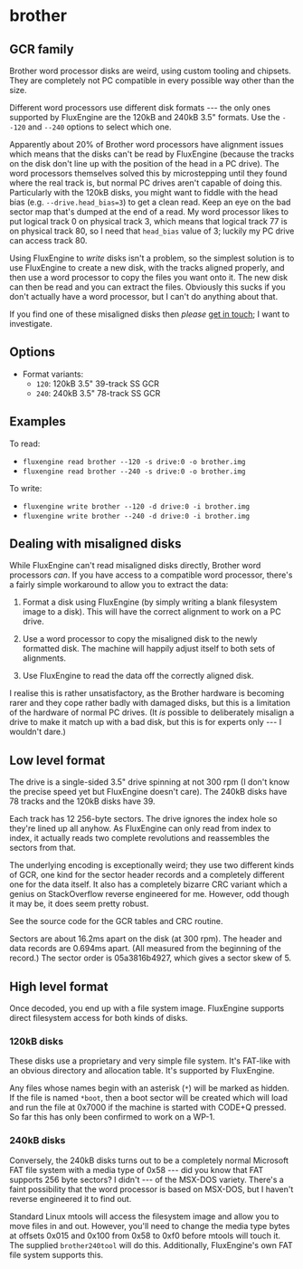 brother
====
## GCR family
<!-- This file is automatically generated. Do not edit. -->

Brother word processor disks are weird, using custom tooling and chipsets.
They are completely not PC compatible in every possible way other than the
size.

Different word processors use different disk formats --- the only ones supported
by FluxEngine are the 120kB and 240kB 3.5" formats. Use the `--120` and `--240`
options to select which one.

Apparently about 20% of Brother word processors have alignment issues which
means that the disks can't be read by FluxEngine (because the tracks on the disk
don't line up with the position of the head in a PC drive). The word processors
themselves solved this by microstepping until they found where the real track
is, but normal PC drives aren't capable of doing this.  Particularly with the
120kB disks, you might want to fiddle with the head bias (e.g.
`--drive.head_bias=3`) to get a clean read. Keep an eye on the bad sector map
that's dumped at the end of a read. My word processor likes to put logical track
0 on physical track 3, which means that logical track 77 is on physical track
80, so I need that `head_bias` value of 3; luckily my PC drive can access track
80.

Using FluxEngine to *write* disks isn't a problem, so the
simplest solution is to use FluxEngine to create a new disk, with the tracks
aligned properly, and then use a word processor to copy the files you want
onto it. The new disk can then be read and you can extract the files.
Obviously this sucks if you don't actually have a word processor, but I can't
do anything about that.

If you find one of these misaligned disks then *please* [get in
touch](https://github.com/davidgiven/fluxengine/issues/new); I want to
investigate.

## Options

  - Format variants:
      - `120`: 120kB 3.5" 39-track SS GCR
      - `240`: 240kB 3.5" 78-track SS GCR

## Examples

To read:

  - `fluxengine read brother --120 -s drive:0 -o brother.img`
  - `fluxengine read brother --240 -s drive:0 -o brother.img`

To write:

  - `fluxengine write brother --120 -d drive:0 -i brother.img`
  - `fluxengine write brother --240 -d drive:0 -i brother.img`

Dealing with misaligned disks
-----------------------------

While FluxEngine can't read misaligned disks directly, Brother word processors
_can_. If you have access to a compatible word processor, there's a fairly
simple workaround to allow you to extract the data:

  1. Format a disk using FluxEngine (by simply writing a blank filesystem image
         to a disk). This will have the correct alignment to work on a PC drive.

  2. Use a word processor to copy the misaligned disk to the newly formatted
         disk. The machine will happily adjust itself to both sets of alignments.

  3. Use FluxEngine to read the data off the correctly aligned disk.

I realise this is rather unsatisfactory, as the Brother hardware is becoming
rarer and they cope rather badly with damaged disks, but this is a limitation
of the hardware of normal PC drives. (It _is_ possible to deliberately misalign
a drive to make it match up with a bad disk, but this is for experts only --- I
wouldn't dare.)

Low level format
----------------

The drive is a single-sided 3.5" drive spinning at not 300 rpm (I don't know
the precise speed yet but FluxEngine doesn't care). The 240kB disks have 78
tracks and the 120kB disks have 39.

Each track has 12 256-byte sectors. The drive ignores the index hole so they're
lined up all anyhow. As FluxEngine can only read from index to index, it
actually reads two complete revolutions and reassembles the sectors from that.

The underlying encoding is exceptionally weird; they use two different kinds of
GCR, one kind for the sector header records and a completely different one for
the data itself. It also has a completely bizarre CRC variant which a genius on
StackOverflow reverse engineered for me. However, odd though it may be, it does
seem pretty robust.

See the source code for the GCR tables and CRC routine.

Sectors are about 16.2ms apart on the disk (at 300 rpm). The header and
data records are 0.694ms apart. (All measured from the beginning of the
record.) The sector order is 05a3816b4927, which gives a sector skew of 5.

High level format
-----------------

Once decoded, you end up with a file system image. FluxEngine supports direct
filesystem access for both kinds of disks.

### 120kB disks

These disks use a proprietary and very simple file system. It's FAT-like
with an obvious directory and allocation table. It's supported by FluxEngine.

Any files whose names begin with an asterisk (`*`) will be marked as hidden. If
the file is named `*boot`, then a boot sector will be created which will load
and run the file at 0x7000 if the machine is started with CODE+Q pressed. So
far this has only been confirmed to work on a WP-1.

### 240kB disks

Conversely, the 240kB disks turns out to be a completely normal Microsoft FAT
file system with a media type of 0x58 --- did you know that FAT supports 256
byte sectors? I didn't --- of the MSX-DOS variety. There's a faint
possibility that the word processor is based on MSX-DOS, but I haven't
reverse engineered it to find out.

Standard Linux mtools will access the filesystem image and allow you to move
files in and out. However, you'll need to change the media type bytes at
offsets 0x015 and 0x100 from 0x58 to 0xf0 before mtools will touch it. The
supplied `brother240tool` will do this. Additionally, FluxEngine's own FAT
file system supports this.

